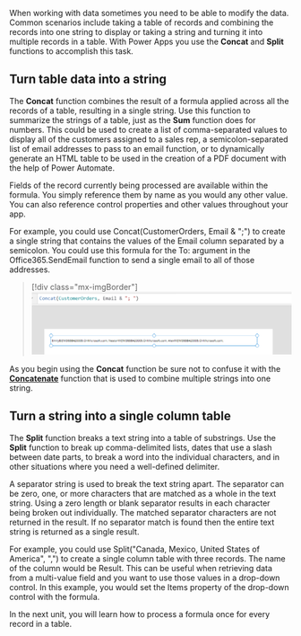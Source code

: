 When working with data sometimes you need to be able to modify the data. Common scenarios include taking a table of records and combining the records into one string to display or taking a string and turning it into multiple records in a table. With
Power Apps you use the **Concat** and **Split** functions to accomplish
this task.

## Turn table data into a string

The **Concat** function combines the result of a formula applied across
all the records of a table, resulting in a single string. Use this
function to summarize the strings of a table, just as the **Sum**
function does for numbers. This could be used to create a list of comma-separated values to display all of the customers assigned to a sales
rep, a semicolon-separated list of email addresses to pass to an email
function, or to dynamically generate an HTML table to be used in the
creation of a PDF document with the help of Power Automate.

Fields of the record currently being processed are available within the
formula. You simply reference them by name as you would any other value.
You can also reference control properties and other values throughout your app.

For example, you could use Concat(CustomerOrders, Email & ";") to create
a single string that contains the values of the Email column separated
by a semicolon. You could use this formula for the To: argument in the
Office365.SendEmail function to send a single email to all of those
addresses.

> [!div class="mx-imgBorder"]
> [![Screenshot of the the Concat code and the resulting expression.](../media/concat-example.png)](../media/concat-example.png)

As you begin using the **Concat** function be sure not to confuse it with
the
[**Concatenate**](/powerapps/maker/canvas-apps/functions/function-concatenate/?azure-portal=true)
function that is used to combine multiple strings into one string.

## Turn a string into a single column table

The **Split** function breaks a text string into a table of substrings.
Use the **Split** function to break up comma-delimited lists, dates that
use a slash between date parts, to break a word into the individual
characters, and in other situations where you need a well-defined
delimiter.

A separator string is used to break the text string apart. The separator
can be zero, one, or more characters that are matched as a whole in the
text string. Using a zero length or blank separator results in each
character being broken out individually. The matched separator
characters are not returned in the result. If no separator match is
found then the entire text string is returned as a single result.

For example, you could use Split("Canada, Mexico, United States of
America", ",") to create a single column table with three records. The
name of the column would be Result. This can be useful when retrieving
data from a multi-value field and you want to use those values in a
drop-down control. In this example, you would set the Items property of
the drop-down control with the formula.

In the next unit, you will learn how to process a formula once for every
record in a table. 
